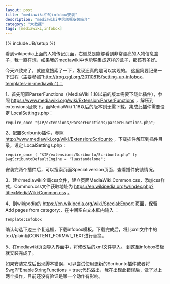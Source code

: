 ```yaml
---
layout: post
title: "mediawiki中的infobox安装"
description: "mediawiki中信息框安装简介"
category: "大数据"
tags: [mediawiki,infobox]
---
```

{% include JB/setup %}

看到wikipedia上面的人物传记页面，右侧总是能够看到非常漂亮的人物信息盒子，我一直在想，如果我的mediawiki中也能够集成这样的盒子，那该有多好。

今天兴致来了，就随意搜索了一下，发现还真的是可以实现的。
这里简要记录一下过程（主要参照"http://trog.qgl.org/20110815/setting-up-infobox-templates-in-mediawiki"）：

<!--break-->

1、首先配置ParserFunctions（MediaWiki 1.18以前的版本需要下载此插件），参照 https://www.mediawiki.org/wiki/Extension:ParserFunctions ，解压到extensions目录下。而MediaWiki 1.18以后的版本则无需下载。集成此插件需要设定 LocalSettings.php：

    require_once "$IP/extensions/ParserFunctions/parserFunctions.php";

2、配置Scribunto插件，参照 http://www.mediawiki.org/wiki/Extension:Scribunto ，下载插件解压到插件目录，设定 LocalSettings.php：

    require_once ( "$IP/extensions/Scribunto/Scribunto.php" );
    $wgScribuntoDefaultEngine = 'luastandalone';

安装完两个插件后，可以搜索页面Special:version页面，查看插件安装情况。

3、建立mediawiki全局css文件，建立页面MediaWiki:Common.css，添加css样式，Common.css文件获取地址为 https://en.wikipedia.org/w/index.php?title=MediaWiki:Common.css 。

4、到wikipedia的 https://en.wikipedia.org/wiki/Special:Export 页面，保留Add pages from category:，在中间空白文本框内输入 ：

`Template:Infobox `

确认勾选下边三个复选框，下载infobox模板。下载完成后，将此xml文件中的text/plain用CONTENT_FORMAT_TEXT进行替换。

5、在mediawiki页面导入界面中，将修改后的xml文件导入。
到这里infobox模板就安装完成了。

如果安装完成后出现脚本错误，可以尝试使用更新的Scribunto插件或者将$wgPFEnableStringFunctions = true;代码溢出，我在出现此错误后，做了以上两个操作，目前还没有验证是哪一个动作有影响。

